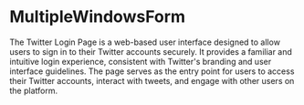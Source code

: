 # MultipleWindowsForm
The Twitter Login Page is a web-based user interface designed to allow users to sign in to their Twitter accounts securely. It provides a familiar and intuitive login experience, consistent with Twitter's branding and user interface guidelines. The page serves as the entry point for users to access their Twitter accounts, interact with tweets, and engage with other users on the platform.
